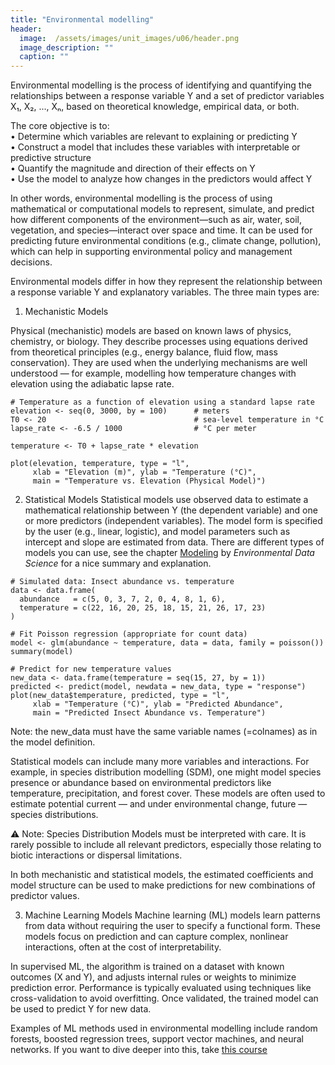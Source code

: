 ```yaml
---
title: "Environmental modelling"
header:
  image:  /assets/images/unit_images/u06/header.png
  image_description: ""
  caption: ""
---
```


Environmental modelling is the process of identifying and quantifying the relationships between a response variable Y and a set of predictor variables X₁, X₂, ..., Xₙ, based on theoretical knowledge, empirical data, or both.

The core objective is to:  
•	Determine which variables are relevant to explaining or predicting Y  
•	Construct a model that includes these variables with interpretable or predictive structure  
•	Quantify the magnitude and direction of their effects on Y  
•	Use the model to analyze how changes in the predictors would affect Y  

In other words, environmental modelling is the process of using mathematical or computational models to represent, simulate, and predict how different components of the environment—such as air, water, soil, vegetation, and species—interact over space and time. It can be used for predicting future environmental conditions (e.g., climate change, pollution), which can help in supporting environmental policy and management decisions.  

Environmental models differ in how they represent the relationship between a response variable Y and explanatory variables. The three main types are:

1) Mechanistic Models

Physical (mechanistic) models are based on known laws of physics, chemistry, or biology. They describe processes using equations derived from theoretical principles (e.g., energy balance, fluid flow, mass conservation). They are used when the underlying mechanisms are well understood — for example, modelling how temperature changes with elevation using the adiabatic lapse rate. 

```{r}
# Temperature as a function of elevation using a standard lapse rate
elevation <- seq(0, 3000, by = 100)      # meters
T0 <- 20                                 # sea-level temperature in °C
lapse_rate <- -6.5 / 1000                # °C per meter

temperature <- T0 + lapse_rate * elevation

plot(elevation, temperature, type = "l",
     xlab = "Elevation (m)", ylab = "Temperature (°C)",
     main = "Temperature vs. Elevation (Physical Model)")
```


2. Statistical Models
Statistical models use observed data to estimate a mathematical relationship between Y (the dependent variable) and one or more predictors (independent variables). The model form is specified by the user (e.g., linear, logistic), and model parameters such as intercept and slope are estimated from data. There are different types of models you can use, see the chapter [Modeling](https://bookdown.org/igisc/EnvDataSci/modeling.html) by *Environmental Data Science* for a nice summary and explanation.

```{r}
# Simulated data: Insect abundance vs. temperature
data <- data.frame(
  abundance   = c(5, 0, 3, 7, 2, 0, 4, 8, 1, 6),
  temperature = c(22, 16, 20, 25, 18, 15, 21, 26, 17, 23)
)

# Fit Poisson regression (appropriate for count data)
model <- glm(abundance ~ temperature, data = data, family = poisson())
summary(model)

# Predict for new temperature values
new_data <- data.frame(temperature = seq(15, 27, by = 1))
predicted <- predict(model, newdata = new_data, type = "response")
plot(new_data$temperature, predicted, type = "l",
     xlab = "Temperature (°C)", ylab = "Predicted Abundance",
     main = "Predicted Insect Abundance vs. Temperature")

```
Note: the new_data must have the same variable names (=colnames) as in the model definition.  

Statistical models can include many more variables and interactions. For example, in species distribution modelling (SDM), one might model species presence or abundance based on environmental predictors like temperature, precipitation, and forest cover. These models are often used to estimate potential current — and under environmental change, future — species distributions.

⚠️ Note: Species Distribution Models must be interpreted with care. It is rarely possible to include all relevant predictors, especially those relating to biotic interactions or dispersal limitations.

In both mechanistic and statistical models, the estimated coefficients and model structure can be used to make predictions for new combinations of predictor values.

3. Machine Learning Models
Machine learning (ML) models learn patterns from data without requiring the user to specify a functional form. These models focus on prediction and can capture complex, nonlinear interactions, often at the cost of interpretability.

In supervised ML, the algorithm is trained on a dataset with known outcomes (X and Y), and adjusts internal rules or weights to minimize prediction error. Performance is typically evaluated using techniques like cross-validation to avoid overfitting. Once validated, the trained model can be used to predict Y for new data.

Examples of ML methods used in environmental modelling include random forests, boosted regression trees, support vector machines, and neural networks. If you want to dive deeper into this, take [this course](https://geomoer.github.io/moer-bsc-project-seminar-SDM/)

